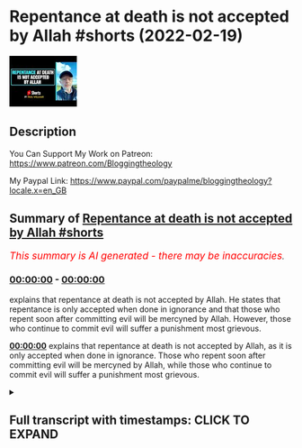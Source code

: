# Repentance at death is not accepted by Allah #shorts (2022-02-19)

![alt Repentance at death is not accepted by Allah #shorts](Ry0Wmjr9O60.jpg "Repentance at death is not accepted by Allah #shorts")

## Description

You Can Support My Work on Patreon:
https://www.patreon.com/Bloggingtheology

My Paypal Link: 
https://www.paypal.com/paypalme/bloggingtheology?locale.x=en_GB

## Summary of [Repentance at death is not accepted by Allah #shorts](https://www.youtube.com/watch?v=Ry0Wmjr9O60)


*<span style="color:red; font-size:125%">This summary is AI generated - there may be inaccuracies</span>. [](/)*

### [00:00:00](https://www.youtube.com/watch?v=Ry0Wmjr9O60&t=0) - [00:00:00](https://www.youtube.com/watch?v=Ry0Wmjr9O60&t=0)

explains that repentance at death is not accepted by Allah. He states that repentance is only accepted when done in ignorance and that those who repent soon after committing evil will be mercyned by Allah. However, those who continue to commit evil will suffer a punishment most grievous.

**[00:00:00](https://www.youtube.com/watch?v=Ry0Wmjr9O60&t=0)** explains that repentance at death is not accepted by Allah, as it is only accepted when done in ignorance. Those who repent soon after committing evil will be mercyned by Allah, while those who continue to commit evil will suffer a punishment most grievous.

<details><summary><h2>Full transcript with timestamps: CLICK TO EXPAND</h2></summary>

[0:00:00](https://youtu.be/Ry0Wmjr9O60?t=0) allah accepts the repentance of those  
[0:00:03](https://youtu.be/Ry0Wmjr9O60?t=3) who do evil in ignorance and repent soon  
[0:00:07](https://youtu.be/Ry0Wmjr9O60?t=7) afterwards  
[0:00:08](https://youtu.be/Ry0Wmjr9O60?t=8) to them will allah turn in mercy for  
[0:00:12](https://youtu.be/Ry0Wmjr9O60?t=12) allah is full of knowledge and wisdom of  
[0:00:16](https://youtu.be/Ry0Wmjr9O60?t=16) no effect is the repentance of those who  
[0:00:19](https://youtu.be/Ry0Wmjr9O60?t=19) continue to do evil  
[0:00:21](https://youtu.be/Ry0Wmjr9O60?t=21) until death faces one of them and he  
[0:00:24](https://youtu.be/Ry0Wmjr9O60?t=24) says  
[0:00:25](https://youtu.be/Ry0Wmjr9O60?t=25) now have i repented indeed  
[0:00:28](https://youtu.be/Ry0Wmjr9O60?t=28) nor of those who die rejecting faith  
[0:00:32](https://youtu.be/Ry0Wmjr9O60?t=32) for them we have prepared a punishment  
[0:00:35](https://youtu.be/Ry0Wmjr9O60?t=35) most grievous  

</details>
